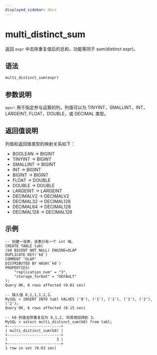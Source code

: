 ```yaml
---
displayed_sidebar: docs
---
```


# multi_distinct_sum



返回 `expr` 中去除重复值后的总和，功能等同于 sum(distinct expr)。

## 语法

```Haskell
multi_distinct_sum(expr)
```

## 参数说明

`epxr`: 用于指定参与运算的列。列值可以为 TINYINT，SMALLINT，INT，LARGEINT, FLOAT，DOUBLE，或 DECIMAL 类型。

## 返回值说明

列值和返回值类型的映射关系如下：

- BOOLEAN -> BIGINT
- TINYINT -> BIGINT
- SMALLINT -> BIGINT
- INT -> BIGINT
- BIGINT -> BIGINT
- FLOAT -> DOUBLE
- DOUBLE -> DOUBLE
- LARGEINT -> LARGEINT
- DECIMALV2 -> DECIMALV2
- DECIMAL32 -> DECIMAL128
- DECIMAL64 -> DECIMAL128
- DECIMAL128 -> DECIMAL128

## 示例

```plain text
-- 创建一张表，该表只有一个 int 域。
CREATE TABLE tabl
(k0 BIGINT NOT NULL) ENGINE=OLAP
DUPLICATE KEY(`k0`)
COMMENT "OLAP"
DISTRIBUTED BY HASH(`k0`)
PROPERTIES(
    "replication_num" = "3",
    "storage_format" = "DEFAULT"
);
Query OK, 0 rows affected (0.01 sec)

-- 插入值 0,1,1,1,2,2。
MySQL > INSERT INTO tabl VALUES ('0'), ('1'), ('1'), ('1'), ('2'), ('2');
Query OK, 6 rows affected (0.15 sec)

-- k0 的值去除重复后为 0,1,2, 将其相加得到 3。
MySQL > select multi_distinct_sum(k0) from tabl;
+------------------------+
| multi_distinct_sum(k0) |
+------------------------+
|                      3 |
+------------------------+
1 row in set (0.03 sec)
```
